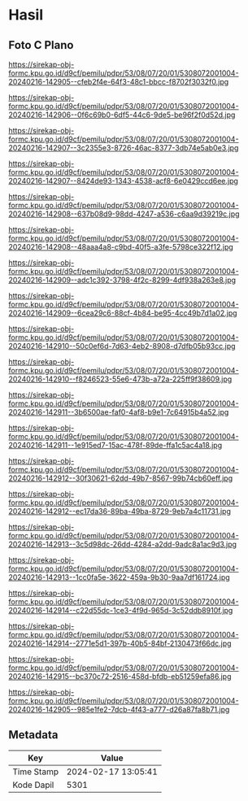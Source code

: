 # Hasil

## Foto C Plano

https://sirekap-obj-formc.kpu.go.id/d9cf/pemilu/pdpr/53/08/07/20/01/5308072001004-20240216-142905--cfeb2f4e-64f3-48c1-bbcc-f8702f3032f0.jpg

https://sirekap-obj-formc.kpu.go.id/d9cf/pemilu/pdpr/53/08/07/20/01/5308072001004-20240216-142906--0f6c69b0-6df5-44c6-9de5-be96f2f0d52d.jpg

https://sirekap-obj-formc.kpu.go.id/d9cf/pemilu/pdpr/53/08/07/20/01/5308072001004-20240216-142907--3c2355e3-8726-46ac-8377-3db74e5ab0e3.jpg

https://sirekap-obj-formc.kpu.go.id/d9cf/pemilu/pdpr/53/08/07/20/01/5308072001004-20240216-142907--8424de93-1343-4538-acf8-6e0429ccd6ee.jpg

https://sirekap-obj-formc.kpu.go.id/d9cf/pemilu/pdpr/53/08/07/20/01/5308072001004-20240216-142908--637b08d9-98dd-4247-a536-c6aa9d39219c.jpg

https://sirekap-obj-formc.kpu.go.id/d9cf/pemilu/pdpr/53/08/07/20/01/5308072001004-20240216-142908--48aaa4a8-c9bd-40f5-a3fe-5798ce322f12.jpg

https://sirekap-obj-formc.kpu.go.id/d9cf/pemilu/pdpr/53/08/07/20/01/5308072001004-20240216-142909--adc1c392-3798-4f2c-8299-4df938a263e8.jpg

https://sirekap-obj-formc.kpu.go.id/d9cf/pemilu/pdpr/53/08/07/20/01/5308072001004-20240216-142909--6cea29c6-88cf-4b84-be95-4cc49b7d1a02.jpg

https://sirekap-obj-formc.kpu.go.id/d9cf/pemilu/pdpr/53/08/07/20/01/5308072001004-20240216-142910--50c0ef6d-7d63-4eb2-8908-d7dfb05b93cc.jpg

https://sirekap-obj-formc.kpu.go.id/d9cf/pemilu/pdpr/53/08/07/20/01/5308072001004-20240216-142910--f8246523-55e6-473b-a72a-225ff9f38609.jpg

https://sirekap-obj-formc.kpu.go.id/d9cf/pemilu/pdpr/53/08/07/20/01/5308072001004-20240216-142911--3b6500ae-faf0-4af8-b9e1-7c64915b4a52.jpg

https://sirekap-obj-formc.kpu.go.id/d9cf/pemilu/pdpr/53/08/07/20/01/5308072001004-20240216-142911--1e915ed7-15ac-478f-89de-ffa1c5ac4a18.jpg

https://sirekap-obj-formc.kpu.go.id/d9cf/pemilu/pdpr/53/08/07/20/01/5308072001004-20240216-142912--30f30621-62dd-49b7-8567-99b74cb60eff.jpg

https://sirekap-obj-formc.kpu.go.id/d9cf/pemilu/pdpr/53/08/07/20/01/5308072001004-20240216-142912--ec17da36-89ba-49ba-8729-9eb7a4c11731.jpg

https://sirekap-obj-formc.kpu.go.id/d9cf/pemilu/pdpr/53/08/07/20/01/5308072001004-20240216-142913--3c5d98dc-26dd-4284-a2dd-9adc8a1ac9d3.jpg

https://sirekap-obj-formc.kpu.go.id/d9cf/pemilu/pdpr/53/08/07/20/01/5308072001004-20240216-142913--1cc0fa5e-3622-459a-9b30-9aa7df161724.jpg

https://sirekap-obj-formc.kpu.go.id/d9cf/pemilu/pdpr/53/08/07/20/01/5308072001004-20240216-142914--c22d55dc-1ce3-4f9d-965d-3c52ddb8910f.jpg

https://sirekap-obj-formc.kpu.go.id/d9cf/pemilu/pdpr/53/08/07/20/01/5308072001004-20240216-142914--2771e5d1-397b-40b5-84bf-2130473f66dc.jpg

https://sirekap-obj-formc.kpu.go.id/d9cf/pemilu/pdpr/53/08/07/20/01/5308072001004-20240216-142915--bc370c72-2516-458d-bfdb-eb51259efa86.jpg

https://sirekap-obj-formc.kpu.go.id/d9cf/pemilu/pdpr/53/08/07/20/01/5308072001004-20240216-142905--985e1fe2-7dcb-4f43-a777-d26a87fa8b71.jpg


## Metadata

| Key        | Value               |
| ---------- | ------------------- |
| Time Stamp | 2024-02-17 13:05:41 |
| Kode Dapil | 5301                |



